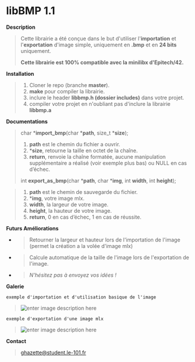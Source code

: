 # libBMP 1.1

**Description**

> Cette librairie a été conçue dans le but d'utiliser l'**importation** et
> l'**exportation** d'image simple, uniquement en **.bmp** et en **24 bits** uniquement.
>
> **Cette librairie est 100% compatible avec la minilibx d'Epitech/42.**

**Installation**

>  1. Cloner le repo (branche **master**).
>  2. **make** pour compiler la librairie.
>  3. inclure le header **libbmp.h (dossier includes)**  dans votre projet.
>  4. compiler votre projet en n'oubliant pas d'inclure la librairie **libbmp.a**

**Documentations**

> char						***import_bmp**(char ***path**, size_t ***size**);
>
>
>  1. **path** est le chemin du fichier a ouvrir.
>  2. ***size**, retourne la taille en octet de la chaîne.
>  3. **return**, renvoie la chaîne formatée, aucune manipulation supplémentaire a réalisé (voir exemple plus bas) ou NULL en cas d’échec.
>
> int **export_as_bmp**(char ***path**, char ***img**, int **width**, int **height**);

>  1. **path** est le chemin de sauvegarde du fichier.
>  2. ***img**, votre image mlx.
>  3. **width**, la largeur de votre image.
>  4. **height**, la hauteur de votre image.
>  5. **return**, 0 en cas d’échec, 1 en cas de réussite.

**Futurs Améliorations**

 - > Retourner la largeur et hauteur lors de l'importation de l'image
   > (permet la création a la volée d'image mlx)
 - > Calcule automatique de la taille de l'image lors de l'exportation de l'image.
 - > *N’hésitez pas à envoyez vos idées !*

**Galerie**

    exemple d'importation et d'utilisation basique de l'image

> ![enter image description
> here](https://image.noelshack.com/fichiers/2018/15/7/1523750928-tuto.png)

    exemple d'exportation d'une image mlx

> ![enter image description
> here](https://image.noelshack.com/fichiers/2018/15/7/1523751140-tuto.png)

**Contact**

> ghazette@student.le-101.fr
